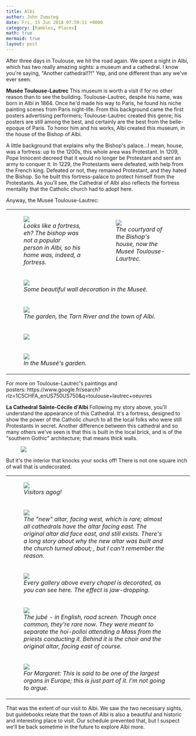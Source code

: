 ```yaml
---
title: Albi
author: John Zumsteg
date: Fri, 15 Jun 2018 07:59:11 +0000
category: [Rambles, Places]
math: true
mermaid: true
layout: post
---
```

After three days in Toulouse, we hit the road again. We spent a night in Albi, which has two really amazing sights: a museum and a cathedral. I know you're saying, "Another cathedral!?!" Yep, and one different than any we've ever seen.

<strong>Musée Toulouse-Lautrec</strong>
This museum is worth a visit if for no other reason than to see the building. Toulouse-Lautrec, despite his name, was born in Albi in 1864. Once he'd made his way to Paris, he found his niche painting scenes from Paris night-life. From this background came the first posters advertising performers; Toulouse-Lautrec created this genre; his posters are still among the best, and certainly are the best from the belle-epoque of Paris. To honor him and his works, Albi created this museum, in the house of the Bishop of Albi.

A little background that explains why the Bishop's palace...I mean, house, was a fortress: up to the 1200s, this whole area was Protestant. In 1209, Pope Innocent decreed that it would no longer be Protestant and sent an army to conquer it. In 1229, the Protestants were defeated, with help from the French king. Defeated or not, they remained Protestant, and they hated the Bishop. So he built this fortress-palace to protect himself from the Protestants. As you'll see, the Cathedral of Albi also reflects the fortress mentality that the Catholic church had to adopt here.

Anyway, the Museé Toulouse-Lautrec:
<table>
<tbody>
<tr>
<td>

<figure>
	<img src="{{site.url}}/assets/images/2018/06/DSC06815.jpg"/>
	<figcaption><em>Looks like a fortress, eh? The bishop was not a popular person in Albi, so his home was, indeed, a fortress.</em></figcaption>
</figure>

</td>
<td>

<figure>
	<img src="{{site.url}}/assets/images/2018/06/DSC06821-e1528989968321.jpg"/>
	<figcaption><em>The courtyard of the Bishop's house, now the Museé Toulouse-Laurtrec.</em></figcaption>
</figure>

</td>
</tr>
<tr>
<td colspan="2">

<figure>
	<img src="{{site.url}}/assets/images/2018/06/DSC06819-e1528990427186.jpg"/>
	<figcaption><em>Some beautiful wall decoration in the Museé.</em></figcaption>
</figure>

</td>
</tr>
<tr>
<td colspan="2">

<figure>
	<img src="{{site.url}}/assets/images/2018/06/DSC06822.jpg"/>
	<figcaption><em>The garden, the Tarn River and the town of Albi.</em></figcaption>
</figure>

</td>
<td></td>
</tr>
<tr>
<td colspan="2"><figure>
	<img src="{{site.url}}/assets/images/2018/06/DSC06824.jpg"/>
	<figcaption></figcaption>
</figure>

</td>
<td></td>
</tr>
<tr>
<td colspan="2">

<figure>
	<img src="{{site.url}}jpeg"/>
	<figcaption><em>In the Museé's garden.</em></figcaption>
</figure>

</td>
<td></td>
</tr>
</tbody>
</table>
For more on Toulouse-Lautrec's paintings and posters: https://www.google.fr/search?rlz=1C5CHFA_enUS750US750&amp;q=toulouse+lautrec+oeuvres

<strong>La Cathedral Sainte-Cécile d'Albi</strong>
Following my story above, you'll understand the appearance of this Cathedral. It's a fortress, designed to show the power of the Catholic church to all the local folks who were still Protestants in secret. Another difference between this cathedral and so many others we've seen is that this is built in the local brick, and is of the "southern Gothic" architecture; that means thick walls.
<figure>
	<img src="{{site.url}}/assets/images/2018/06/Albi_-_Cathédrale_Sainte-Cécile_-_Vue_générale-1.jpg"/>
	<figcaption></figcaption>
</figure>


But it's the interior that knocks your socks off! There is not one square inch of wall that is undecorated.
<table>
<tbody>
<tr>
<td colspan="2">

<figure>
	<img src="{{site.url}}/assets/images/2018/06/DSC06830-e1528993024837.jpg"/>
	<figcaption><em>Visitors agog!</em></figcaption>
</figure>

</td>
<td></td>
</tr>
<tr>
<td>

<figure>
	<img src="{{site.url}}/assets/images/2018/06/DSC06829.jpg"/>
	<figcaption><em>The "new" altar, facing west, which is rare; almost all cathedrals have the altar facing east. The original altar did face east, and still exists. There's a long story about why the new altar was built and the church turned about; , but I can't remember the reason.</em></figcaption>
</figure>

</td>
</tr>
<tr>
<td>

<figure>
	<img src="{{site.url}}/assets/images/2018/06/DSC06847-e1528993590877.jpg"/>
	<figcaption><em>Every gallery above every chapel is decorated, as you can see here. The effect is jaw-dropping.</em></figcaption>
</figure>

</td>
</tr>
<tr>
<td>

<figure>
	<img src="{{site.url}}/assets/images/2018/06/DSC06841.jpg"/>
	<figcaption><em>The jubé - in English, rood screen. Though once common, they're rare now. They were meant to separate the hoi-polloi attending a Mass from the priests conducting it. Behind it is the choir and the original altar, facing east of course.</em></figcaption>
</figure>

</td>
</tr>
<tr>
<td>

<figure>
	<img src="{{site.url}}/assets/images/2018/06/DSC06838.jpg"/>
	<figcaption><em>For Margaret: This is said to be one of the largest organs in Europe; this is just part of it. I'm not going to argue.</em></figcaption>
</figure>

</td>
</tr>
</tbody>
</table>
That was the extent of our visit to Albi. We saw the two necessary sights, but guidebooks relate that the town of Albi is also a beautiful and historic and interesting place to visit. Our schedule prevented that, but I suspect we'll be back sometime in the future to explore Albi more.
